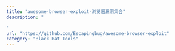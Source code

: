 ```yaml
---
title: "awesome-browser-exploit-浏览器漏洞集合"
description: "

"
url: "https://github.com/Escapingbug/awesome-browser-exploit"
category: "Black Hat Tools"
---
```

